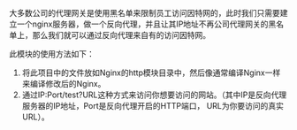 大多数公司的代理网关是使用黑名单来限制员工访问因特网的，此时我们只需要建立一个nginx服务器，做一个反向代理，并且让其IP地址不再公司代理网关的黑名单上，那么我们就可以通过反向代理来自有的访问因特网。

此模块的使用方法如下：
1. 将此项目中的文件放如Nginx的http模块目录中，然后像通常编译Nginx一样来编译修改后的Nginx。
2. 通过IP:Port/test?URL这种方式来访问你想要访问的网站。（其中IP是反向代理服务器的IP地址，Port是反向代理开启的HTTP端口， URL为你要访问的真实URL）。
